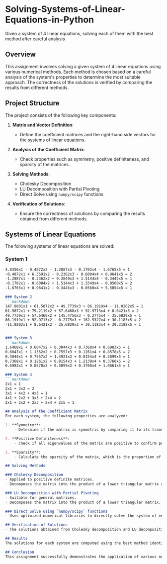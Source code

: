 # Solving-Systems-of-Linear-Equations-in-Python
Given a system of 4 linear equations, solving each of them  with the best method after careful analysis 

## Overview
This assignment involves solving a given system of 4 linear equations using various numerical methods. Each method is chosen based on a careful analysis of the system's properties to determine the most suitable approach. The correctness of the solutions is verified by comparing the results from different methods.

## Project Structure
The project consists of the following key components:

1. **Matrix and Vector Definition**: 
    - Define the coefficient matrices and the right-hand side vectors for the systems of linear equations.

2. **Analysis of the Coefficient Matrix**: 
    - Check properties such as symmetry, positive definiteness, and sparsity of the matrices.

3. **Solving Methods**:
    - Cholesky Decomposition
    - LU Decomposition with Partial Pivoting
    - Direct Solve using `numpy/scipy` functions

4. **Verification of Solutions**:
    - Ensure the correctness of solutions by comparing the results obtained from different methods.

## Systems of Linear Equations
The following systems of linear equations are solved:

### System 1
```markdown
4.8356x1 - 0.4872x2 - 1.2887x3 - 0.1702x4 - 1.6765x5 = 1  
-0.4872x1 + 6.3591x2 - 0.2362x3 - 0.6004x4 + 0.9641x5 = 2  
-1.2887x1 - 0.2362x2 + 9.3849x3 + 1.5144x4 - 0.3445x5 = 1  
-0.1702x1 - 0.6004x2 + 1.5144x3 + 1.3349x4 - 0.0560x5 = 2  
-1.6765x1 + 0.9641x2 - 0.3445x3 - 0.0560x4 + 5.5854x5 = 1

### System 2
```markdown
147.8801x1 + 61.5872x2 + 49.7739x3 + 86.1919x4 - 11.0202x5 = 1  
61.5872x1 + 79.2119x2 + 57.6460x3 + 92.9713x4 + 8.6421x5 = 2  
49.7739x1 + 57.6460x2 + 145.4756x3 - 0.2775x4 - 35.6829x5 = 1  
86.1919x1 + 92.9713x2 - 0.2775x3 + 162.5327x4 + 30.1183x5 = 2  
-11.0202x1 + 8.6421x2 - 35.6829x3 + 30.1183x4 + 39.3188x5 = 1  


### System 3
```markdown
1.6468x1 + 0.6047x2 + 0.3044x3 + 0.7368x4 + 0.6983x5 = 1  
0.6047x1 + 1.1352x2 + 0.7557x3 + 0.1261x4 + 0.8578x5 = 2  
0.3044x1 + 0.7557x2 + 1.4921x3 + 0.8154x4 + 0.3899x5 = 1  
0.7368x1 + 0.1261x2 + 0.8154x3 + 1.2139x4 + 0.3760x5 = 2  
0.6983x1 + 0.8578x2 + 0.3899x3 + 0.3760x4 + 1.0661x5 = 1  

### System 4
```markdown
2x1 = 1  
2x1 + 3x2 = 2  
3x1 + 4x2 + 4x3 = 1  
4x1 + 2x2 + 3x3 + 2x4 = 2  
2x1 + 2x2 + 2x3 + 2x4 + 2x5 = 1  

## Analysis of the Coefficient Matrix
For each system, the following properties are analyzed:

1. **Symmetry**:
    - Determine if the matrix is symmetric by comparing it to its transpose.

2. **Positive Definiteness**:
    - Check if all eigenvalues of the matrix are positive to confirm positive definiteness.

3. **Sparsity**:
    - Calculate the sparsity of the matrix, which is the proportion of zero elements.

## Solving Methods

### Cholesky Decomposition
- Applied to positive definite matrices.
- Decomposes the matrix into the product of a lower triangular matrix and its transpose.

### LU Decomposition with Partial Pivoting
- Suitable for general matrices.
- Decomposes the matrix into the product of a lower triangular matrix, an upper triangular matrix, and a permutation matrix.

### Direct Solve using `numpy/scipy` functions
- Uses optimized numerical libraries to directly solve the system of equations.

## Verification of Solutions
- The solutions obtained from Cholesky decomposition and LU decomposition are compared with the direct solve method to ensure correctness.

## Results
The solutions for each system are computed using the best method identified through the analysis. The correctness of each solution is confirmed by verifying consistency across different methods.

## Conclusion
This assignment successfully demonstrates the application of various numerical methods to solve systems of linear equations. The analysis of matrix properties helps in choosing the most appropriate method, ensuring accurate and efficient solutions.

